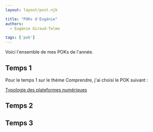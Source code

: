 ```yaml
---
layout: layout/post.njk

title: "POKs d'Eugénie"
authors:
  - Eugénie Giraud-Telme

tags: ['pok']
---
```

<!-- début résumé -->

Voici l'ensemble de mes POKs de l'année.

<!-- fin résumé -->

## Temps 1

Pour le temps 1 sur le thème Comprendre, j'ai choisi le POK suivant :

[Typologie des plateformes numériques](Temps_1/index.md)

## Temps 2

## Temps 3